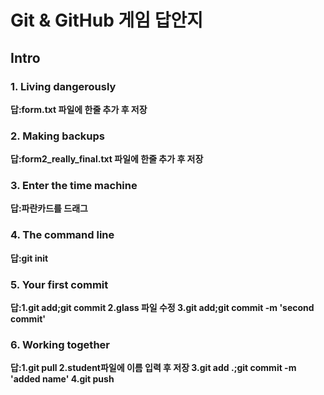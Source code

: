 # Git & GitHub 게임 답안지

## Intro

### 1. Living dangerously

**답:form.txt 파일에 한줄 추가 후 저장**

### 2. Making backups

**답:form2_really_final.txt 파일에 한줄 추가 후 저장**

### 3. Enter the time machine

**답:파란카드를 드래그**

### 4. The command line

**답:git init**

### 5. Your first commit

**답:1.git add;git commit 2.glass 파일 수정 3.git add;git commit -m 'second commit'**

### 6. Working together

**답:1.git pull 2.student파일에 이름 입력 후 저장 3.git add .;git commit -m 'added name' 4.git push**